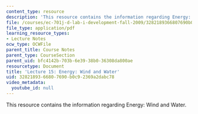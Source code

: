 ```yaml
---
content_type: resource
description: 'This resource contains the information regarding Energy: Wind and Water.'
file: /courses/ec-701j-d-lab-i-development-fall-2009/3282189366807690b0c92369a2dabc78_MITEC_701JF09_lec15_nb.pdf
file_type: application/pdf
learning_resource_types:
- Lecture Notes
ocw_type: OCWFile
parent_title: Course Notes
parent_type: CourseSection
parent_uid: bfc4142b-703b-6e39-38b0-36308da800ae
resourcetype: Document
title: 'Lecture 15: Energy: Wind and Water'
uid: 32821893-6680-7690-b0c9-2369a2dabc78
video_metadata:
  youtube_id: null
---
```

This resource contains the information regarding Energy: Wind and Water.
